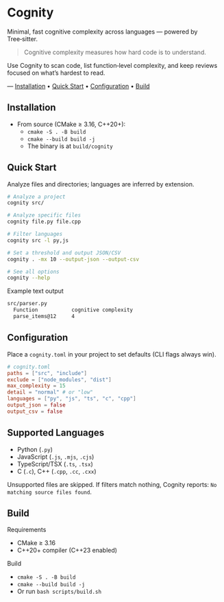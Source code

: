 # Cognity

Minimal, fast cognitive complexity across languages — powered by Tree‑sitter.

> Cognitive complexity measures how hard code is to understand.

Use Cognity to scan code, list function‑level complexity, and keep reviews focused on what’s hardest to read.

— [Installation](#installation) • [Quick Start](#quick-start) • [Configuration](#configuration) • [Build](#build)

## Installation

- From source (CMake ≥ 3.16, C++20+):
  - `cmake -S . -B build`
  - `cmake --build build -j`
  - The binary is at `build/cognity`

## Quick Start

Analyze files and directories; languages are inferred by extension.

```bash
# Analyze a project
cognity src/

# Analyze specific files
cognity file.py file.cpp

# Filter languages
cognity src -l py,js

# Set a threshold and output JSON/CSV
cognity . -mx 10 --output-json --output-csv

# See all options
cognity --help
```

Example text output
```bash
src/parser.py
  Function           cognitive complexity
  parse_items@12     4
```

## Configuration

Place a `cognity.toml` in your project to set defaults (CLI flags always win).

```toml
# cognity.toml
paths = ["src", "include"]
exclude = ["node_modules", "dist"]
max_complexity = 15
detail = "normal" # or "low"
languages = ["py", "js", "ts", "c", "cpp"]
output_json = false
output_csv = false
```

## Supported Languages

- Python (`.py`)
- JavaScript (`.js`, `.mjs`, `.cjs`)
- TypeScript/TSX (`.ts`, `.tsx`)
- C (`.c`), C++ (`.cpp`, `.cc`, `.cxx`)

Unsupported files are skipped. If filters match nothing, Cognity reports: `No matching source files found`.

## Build

Requirements
- CMake ≥ 3.16
- C++20+ compiler (C++23 enabled)

Build
- `cmake -S . -B build`
- `cmake --build build -j`
- Or run `bash scripts/build.sh`
